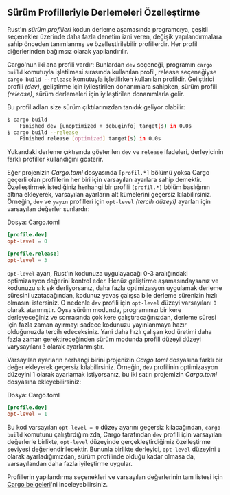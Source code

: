 ## Sürüm Profilleriyle Derlemeleri Özelleştirme

Rust'ın *sürüm profilleri* kodun derleme aşamasında programcıya, çeşitli seçenekler üzerinde daha fazla denetim izni veren, değişik yapılandırmalara sahip önceden tanımlanmış ve özelleştirilebilir profillerdir. Her profil diğerlerinden bağımsız olarak yapılandırılır.

Cargo'nun iki ana profili vardır: Bunlardan `dev` seçeneği, programın `cargo build` komutuyla işletilmesi sırasında kullanılan profil, release seçeneğiyse `cargo build --release` komutuyla işletilirken kullanılan profildir. Geliştirici profili *(dev)*, geliştirme için iyileştirilen donanımlara sahipken, sürüm profili *(release)*, sürüm derlemeleri için iyileştirilen donanımlarla gelir.

Bu profil adları size sürüm çıktılarınızdan tanıdık geliyor olabilir:

```bash
$ cargo build
    Finished dev [unoptimized + debuginfo] target(s) in 0.0s
$ cargo build --release
    Finished release [optimized] target(s) in 0.0s
````
Yukarıdaki derleme çıktısında gösterilen `dev` ve `release` ifadeleri, derleyicinin farklı profiller kullandığını gösterir.

Eğer projenizin *Cargo.toml* dosyasında `[profil.*]` bölümü yoksa Cargo geçerli olan profillerin her biri için varsayılan ayarlara sahip demektir. Özelleştirmek istediğiniz herhangi bir profili `[profil.*]` bölüm başlığının altına ekleyerek, varsayılan ayarların alt kümelerini geçersiz kılabilirsiniz. Örneğin, `dev` ve `yayın` profilleri için `opt-level` *(tercih düzeyi)* ayarları için varsayılan değerler şunlardır:

Dosya: Cargo.toml

```toml
[profile.dev]
opt-level = 0

[profile.release]
opt-level = 3
````

`Opt-level` ayarı, Rust'ın kodunuza uygulayacağı 0-3 aralığındaki optimizasyon değerini kontrol eder. Henüz geliştirme aşamasındaysanız ve kodunuzu sık sık derliyorsanız, daha fazla optimizasyon uygulamak derleme süresini uzatacağından, kodunuz yavaş çalışsa bile derleme sürenizin hızlı olmasını istersiniz. O nedenle `dev` profili için `opt-level` düzeyi varsayılanı `0` olarak atanmıştır. Oysa sürüm modunda, programınızı bir kere derleyeceğiniz ve sonrasında çok kere çalıştıracağınızdan, derleme süresi için fazla zaman ayırmayı sadece kodunuzu yayınlanmaya hazır olduğunuzda tercih edeceksiniz. Yani daha hızlı çalışan kod üretimi daha fazla zaman gerektireceğinden sürüm modunda profili düzeyi düzeyi varysayılanı `3` olarak ayarlanmıştır.

Varsayılan ayarların herhangi birini projenizin *Cargo.toml* dosyasına farklı bir değer ekleyerek geçersiz kılabilirsiniz. Örneğin, `dev` profilinin optimizasyon düzeyini 1 olarak ayarlamak istiyorsanız, bu iki satırı projemizin *Cargo.toml* dosyasına ekleyebilirsiniz:

Dosya: Cargo.toml

```toml
[profile.dev]
opt-level = 1
````

Bu kod varsayılan `opt-level = 0` düzey ayarını geçersiz kılacağından, `cargo build` komutunu çalıştırdığımızda, Cargo tarafından `dev` profili için varsayılan değerlerle birlikte, `opt-level` düzeyinde gerçekleştirdiğimiz özelleştirme seviyesi değerlendirilecektir. Bununla birlikte derleyici, `opt-level` düzeyini `1` olarak ayarladığımızdan, sürüm profilinde olduğu kadar olmasa da, varsayılandan daha fazla iyileştirme uygular. 

Profillerin yapılandırma seçenekleri ve varsayılan değerlerinin tam listesi için [Cargo belgeleri](https://doc.rust-lang.org/cargo/reference/profiles.html)'ni inceleyebilirsiniz.

